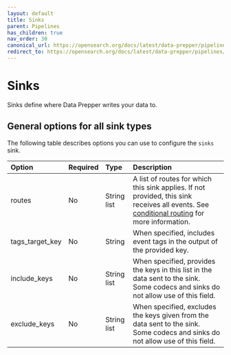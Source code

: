 ```yaml
---
layout: default
title: Sinks
parent: Pipelines
has_children: true
nav_order: 30
canonical_url: https://opensearch.org/docs/latest/data-prepper/pipelines/configuration/sinks/sinks/
redirect_to: https://opensearch.org/docs/latest/data-prepper/pipelines/configuration/sinks/sinks/
---
```


# Sinks

Sinks define where Data Prepper writes your data to.

## General options for all sink types

The following table describes options you can use to configure the `sinks` sink.

Option | Required | Type        | Description
:--- | :--- |:------------| :---
routes | No | String list | A list of routes for which this sink applies. If not provided, this sink receives all events. See [conditional routing]({{site.url}}{{site.baseurl}}/data-prepper/pipelines/pipelines#conditional-routing) for more information.
tags_target_key | No | String   | When specified, includes event tags in the output of the provided key.
include_keys | No | String list | When specified, provides the keys in this list in the data sent to the sink. Some codecs and sinks do not allow use of this field. 
exclude_keys | No | String list | When specified, excludes the keys given from the data sent to the sink. Some codecs and sinks do not allow use of this field.
